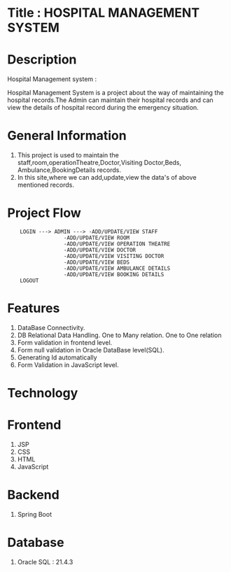 # Title : HOSPITAL MANAGEMENT SYSTEM

# Description

Hospital Management system :

Hospital Management System is a project about the way of maintaining the hospital records.The Admin can maintain their hospital records and can view the details of hospital record during the emergency situation.

# General Information

1. This project is used to maintain the staff,room,operationTheatre,Doctor,Visiting Doctor,Beds, Ambulance,BookingDetails records.
2. In this site,where we can add,update,view the data's of above mentioned records.

# Project Flow
			
		LOGIN ---> ADMIN ---> -ADD/UPDATE/VIEW STAFF
					  -ADD/UPDATE/VIEW ROOM
					  -ADD/UPDATE/VIEW OPERATION THEATRE
					  -ADD/UPDATE/VIEW DOCTOR
					  -ADD/UPDATE/VIEW VISITING DOCTOR
					  -ADD/UPDATE/VIEW BEDS
					  -ADD/UPDATE/VIEW AMBULANCE DETAILS
					  -ADD/UPDATE/VIEW BOOKING DETAILS
		LOGOUT

# Features

1. DataBase Connectivity.
2. DB Relational Data Handling.
   One to Many relation.
   One to One relation
3. Form validation in frontend level.
4. Form null validation in Oracle DataBase level(SQL).
5. Generating Id automatically
6. Form Validation in JavaScript level.

# Technology

# Frontend 

1. JSP
2. CSS
3. HTML
4. JavaScript


# Backend

1. Spring Boot


# Database

1. Oracle SQL : 21.4.3